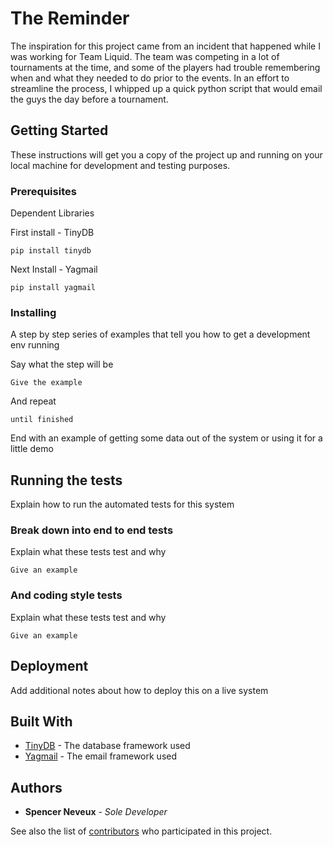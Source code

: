 # The Reminder

The inspiration for this project came from an incident that happened while I was working for Team Liquid. The team was competing in a lot of tournaments at the time, and some of the players had trouble remembering when and what they needed to do prior to the events. In an effort to streamline the process, I whipped up a quick python script that would email the guys the day before a tournament. 

## Getting Started

These instructions will get you a copy of the project up and running on your local machine for development and testing purposes.

### Prerequisites

Dependent Libraries

First install - TinyDB

```
pip install tinydb
```

Next Install - Yagmail

```
pip install yagmail
```
### Installing

A step by step series of examples that tell you how to get a development env running

Say what the step will be

```
Give the example
```

And repeat

```
until finished
```

End with an example of getting some data out of the system or using it for a little demo

## Running the tests

Explain how to run the automated tests for this system

### Break down into end to end tests

Explain what these tests test and why

```
Give an example
```

### And coding style tests

Explain what these tests test and why

```
Give an example
```

## Deployment

Add additional notes about how to deploy this on a live system

## Built With

* [TinyDB](https://tinydb.readthedocs.io/en/latest/) - The database framework used
* [Yagmail](https://buildmedia.readthedocs.org/media/pdf/yagmail/latest/yagmail.pdf) - The email framework used

## Authors

* **Spencer Neveux** - *Sole Developer* 

See also the list of [contributors](https://github.com/your/project/contributors) who participated in this project.
